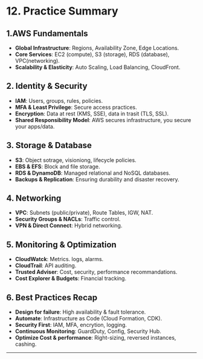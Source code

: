# 12. Practice Summary

## 1.AWS Fundamentals
- **Global Infrastructure**: Regions, Availability Zone, Edge Locations.
- **Core Services**: EC2 (compute), S3 (storage), RDS (database), VPC(networking).
- **Scalability & Elasticity**: Auto Scaling, Load Balancing, CloudFront.

## 2. Identity & Security
- **IAM**: Users, groups, rules, policies.
- **MFA & Least Privilege**: Secure access practices.
- **Encryption**: Data at rest (KMS, SSE), data in trasit (TLS, SSL).
- **Shared Responsibility Model**: AWS secures infrastructure, you secure your apps/data.

## 3. Storage & Database
- **S3**: Object sotrage, visioniong, lifecycle policies.
- **EBS & EFS**: Block and file storage.
- **RDS & DynamoDB**: Managed relational and NoSQL databases.
- **Backups & Replication**: Ensuring durability and disaster recovery.

## 4. Networking
- **VPC**: Subnets (public/private), Route Tables, IGW, NAT.
- **Security Groups & NACLs**: Traffic control.
- **VPN & Direct Connect**: Hybrid networking.

## 5. Monitoring & Optimization
- **CloudWatck**: Metrics. logs, alarms.
- **CloudTrail**: API auditing.
- **Trusted Adviser**: Cost, security, performance recommandations.
- **Cost Explorer & Budgets**: Financial tracking.

## 6. Best Practices Recap
- **Design for failure**: High availability & fault tolerance.
- **Automate**: Infrastructure as Code (Cloud Formation, CDK).
- **Security First**: IAM, MFA, encrytion, logging.
- **Continuous Monitoring**: GuardDuty, Config, Security Hub.
- **Optimize Cost & performance**: Right-sizing, reversed instances, cashing.

---
